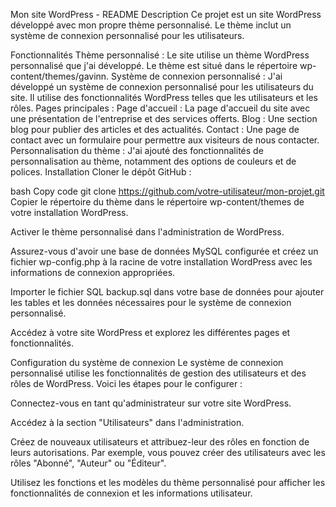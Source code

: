 Mon site WordPress - README
Description
Ce projet est un site WordPress développé avec mon propre thème personnalisé. Le thème inclut un système de connexion personnalisé pour les utilisateurs.

Fonctionnalités
Thème personnalisé : Le site utilise un thème WordPress personnalisé que j'ai développé. Le thème est situé dans le répertoire wp-content/themes/gavinn.
Système de connexion personnalisé : J'ai développé un système de connexion personnalisé pour les utilisateurs du site. Il utilise des fonctionnalités WordPress telles que les utilisateurs et les rôles.
Pages principales :
Page d'accueil : La page d'accueil du site avec une présentation de l'entreprise et des services offerts.
Blog : Une section blog pour publier des articles et des actualités.
Contact : Une page de contact avec un formulaire pour permettre aux visiteurs de nous contacter.
Personnalisation du thème : J'ai ajouté des fonctionnalités de personnalisation au thème, notamment des options de couleurs et de polices.
Installation
Cloner le dépôt GitHub :

bash
Copy code
git clone https://github.com/votre-utilisateur/mon-projet.git
Copier le répertoire du thème dans le répertoire wp-content/themes de votre installation WordPress.

Activer le thème personnalisé dans l'administration de WordPress.

Assurez-vous d'avoir une base de données MySQL configurée et créez un fichier wp-config.php à la racine de votre installation WordPress avec les informations de connexion appropriées.

Importer le fichier SQL backup.sql dans votre base de données pour ajouter les tables et les données nécessaires pour le système de connexion personnalisé.

Accédez à votre site WordPress et explorez les différentes pages et fonctionnalités.

Configuration du système de connexion
Le système de connexion personnalisé utilise les fonctionnalités de gestion des utilisateurs et des rôles de WordPress. Voici les étapes pour le configurer :

Connectez-vous en tant qu'administrateur sur votre site WordPress.

Accédez à la section "Utilisateurs" dans l'administration.

Créez de nouveaux utilisateurs et attribuez-leur des rôles en fonction de leurs autorisations. Par exemple, vous pouvez créer des utilisateurs avec les rôles "Abonné", "Auteur" ou "Éditeur".

Utilisez les fonctions et les modèles du thème personnalisé pour afficher les fonctionnalités de connexion et les informations utilisateur.